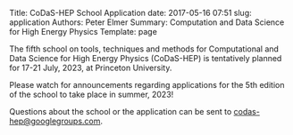Title: CoDaS-HEP School Application
date: 2017-05-16 07:51
slug: application
Authors: Peter Elmer
Summary: Computation and Data Science for High Energy Physics
Template: page

The fifth school on tools, techniques and methods for Computational and Data Science for High Energy Physics (CoDaS-HEP) is tentatively planned for 17-21 July, 2023, at Princeton University. 

Please watch for announcements regarding applications for the 5th edition of the school to take place in summer, 2023!

<!--
Applications for the CoDaS-HEP 2022 school are now being accepted. Please use this [Google Form](https://docs.google.com/forms/d/1NHzl6J-3pmCk4dGjcw593NKlic4o5yL-FkrEQFlv_dk/edit) to apply. The deadline for application is 6 May, 2022. Applicants will be notified regarding acceptance and available travel support by 15 May.
-->

Questions about the school or the application can be sent to [codas-hep@googlegroups.com](codas-hep@googlegroups.com).
